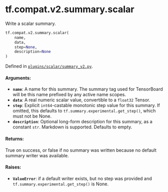 <div itemscope itemtype="http://developers.google.com/ReferenceObject">
<meta itemprop="name" content="tf.compat.v2.summary.scalar" />
<meta itemprop="path" content="Stable" />
</div>

# tf.compat.v2.summary.scalar

Write a scalar summary.

``` python
tf.compat.v2.summary.scalar(
    name,
    data,
    step=None,
    description=None
)
```



Defined in [`plugins/scalar/summary_v2.py`](https://github.com/tensorflow/tensorboard/tree/master/tensorboard/plugins/scalar/summary_v2.py).

<!-- Placeholder for "Used in" -->


#### Arguments:


* <b>`name`</b>: A name for this summary. The summary tag used for TensorBoard will
  be this name prefixed by any active name scopes.
* <b>`data`</b>: A real numeric scalar value, convertible to a `float32` Tensor.
* <b>`step`</b>: Explicit `int64`-castable monotonic step value for this summary. If
  omitted, this defaults to `tf.summary.experimental.get_step()`, which must
  not be None.
* <b>`description`</b>: Optional long-form description for this summary, as a
  constant `str`. Markdown is supported. Defaults to empty.


#### Returns:

True on success, or false if no summary was written because no default
summary writer was available.



#### Raises:


* <b>`ValueError`</b>: if a default writer exists, but no step was provided and
  `tf.summary.experimental.get_step()` is None.